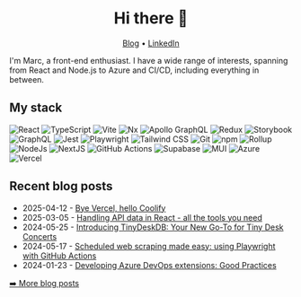 <h1 align="center">Hi there 👋 </h1>

<p align="center">
  <a href="https://www.marcveens.nl">Blog</a> •
  <a href="https://www.linkedin.com/in/marcveens/">LinkedIn</a>
</p>

I'm Marc, a front-end enthusiast. I have a wide range of interests, spanning from React and Node.js to Azure and CI/CD, including everything in between.

## My stack

<p>
  <img alt="React" src="https://img.shields.io/badge/React-20232A?style=flat-square&logo=react&logoColor=61DAFB" />
  <img alt="TypeScript" src="https://img.shields.io/badge/TypeScript-007ACC?style=flat-square&logo=typescript&logoColor=white" />
  <img alt="Vite" src="https://img.shields.io/badge/Vite-%23646CFF?style=flat-square&logo=vite&logoColor=white" />
  <img alt="Nx" src="https://img.shields.io/badge/Nx-143055?style=flat-square&logo=nx&logoColor=white" />
  <img alt="Apollo GraphQL" src="https://img.shields.io/badge/Apollo%20GraphQL-311C87?style=flat-square&logo=apollo-graphql&logoColor=white" />
  <img alt="Redux" src="https://img.shields.io/badge/-Redux-764ABC?style=flat-square&logo=redux&logoColor=white" />
  <img alt="Storybook" src="https://img.shields.io/badge/Storybook-FF4785?style=flat-square&logo=storybook&logoColor=white" />
  <img alt="GraphQL" src="https://img.shields.io/badge/-GraphQL-E10098?style=flat-square&logo=graphql&logoColor=white" />
  <img alt="Jest" src="https://img.shields.io/badge/Jest-C21325?style=flat-square&logo=jest&logoColor=white" />
  <img alt="Playwright" src="https://img.shields.io/badge/Playwright-2EAD33?style=flat-square&logo=playwright&logoColor=white" />
  <img alt="Tailwind CSS" src="https://img.shields.io/badge/Tailwind%20CSS-06B6D4?style=flat-square&logo=tailwindcss&logoColor=white" />
  <img alt="Git" src="https://img.shields.io/badge/-Git-F05032?style=flat-square&logo=git&logoColor=white" />
  <img alt="npm" src="https://img.shields.io/badge/-npm-CB3837?style=flat-square&logo=npm&logoColor=white" />
  <img alt="Rollup" src="https://img.shields.io/badge/-Rollup-EC4A3F?style=flat-square&logo=rollup.js&logoColor=white" />
  <img alt="NodeJs" src="https://img.shields.io/badge/-Node.js-43853d?style=flat-square&logo=Node.js&logoColor=white" />
  <img alt="NextJS" src="https://img.shields.io/badge/Next.js-black?style=flat-square&logo=next.js&logoColor=white" />
  <img alt="GitHub Actions" src="https://img.shields.io/badge/GitHub%20Actions-%232671E5.svg?style=flat-square&logo=githubactions&logoColor=white" />
  <img alt="Supabase" src="https://img.shields.io/badge/Supabase-3ECF8E?style=flat-square&logo=supabase&logoColor=white" />
  <img alt="MUI" src="https://img.shields.io/badge/MUI-%230081CB.svg?style=flat-square&logo=mui&logoColor=white" />
  <img alt="Azure" src="https://img.shields.io/badge/Azure-%230072C6.svg?style=flat-square&logo=microsoftazure&logoColor=white" />
  <img alt="Vercel" src="https://img.shields.io/badge/Vercel-%23000000.svg?style=flat-square&logo=vercel&logoColor=white" />
</p>

## Recent blog posts

<!-- feed start -->
- 2025-04-12 - [Bye Vercel, hello Coolify](https://marcveens.nl/posts/bye-vercel-hello-coolify)
- 2025-03-05 - [Handling API data in React - all the tools you need](https://marcveens.nl/posts/handling-api-data-in-react)
- 2024-05-25 - [Introducing TinyDeskDB: Your New Go-To for Tiny Desk Concerts](https://marcveens.nl/posts/introducing-tinydeskdb-com)
- 2024-05-17 - [Scheduled web scraping made easy: using Playwright with GitHub Actions](https://marcveens.nl/posts/scheduled-web-scraping-made-easy-using-playwright-with-github-actions)
- 2024-01-23 - [Developing Azure DevOps extensions: Good Practices](https://marcveens.nl/posts/developing-devops-extensions-good-practices)
<!-- feed end -->

<p><a href="https://www.marcveens.nl">➡️ More blog posts</a></p>
